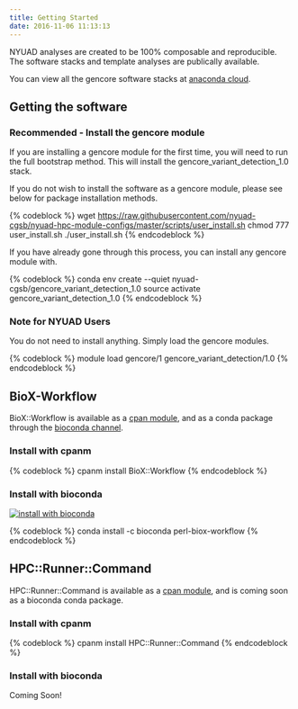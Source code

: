 ```yaml
---
title: Getting Started
date: 2016-11-06 11:13:13
---
```


NYUAD analyses are created to be 100% composable and reproducible. The software stacks and template analyses are publically available.

You can view all the gencore software stacks at [anaconda cloud](https://anaconda.org/nyuad-cgsb/environments).

## Getting the software

### Recommended - Install the gencore module

If you are installing a gencore module for the first time, you will need to run the full bootstrap method. This will install the gencore_variant_detection_1.0 stack.

If you do not wish to install the software as a gencore module, please see below for package installation methods.

{% codeblock %}
wget https://raw.githubusercontent.com/nyuad-cgsb/nyuad-hpc-module-configs/master/scripts/user_install.sh
chmod 777 user_install.sh
./user_install.sh
{% endcodeblock %}

If you have already gone through this process, you can install any gencore module with.

{% codeblock %}
conda env create --quiet nyuad-cgsb/gencore_variant_detection_1.0
source activate gencore_variant_detection_1.0
{% endcodeblock %}

### Note for NYUAD Users

You do not need to install anything. Simply load the gencore modules.

{% codeblock %}
module load gencore/1 gencore_variant_detection/1.0
{% endcodeblock %}

## BioX-Workflow

BioX::Workflow is available as a [cpan module](https://metacpan.org/pod/BioX::Workflow), and as a conda package through the [bioconda channel](https://bioconda.github.io/recipes/perl-biox-workflow/README.html).

### Install with cpanm

{% codeblock %}
cpanm install BioX::Workflow
{% endcodeblock %}

### Install with bioconda

[![install with bioconda](https://img.shields.io/badge/install%20with-bioconda-brightgreen.svg?style=flat-square)](http://bioconda.github.io/recipes/perl-biox-workflow/README.html)

{% codeblock %}
conda install -c bioconda perl-biox-workflow
{% endcodeblock %}

## HPC::Runner::Command 

HPC::Runner::Command is available as a [cpan module](https://metacpan.org/pod/HPC::Runner::Command), and is coming soon as a bioconda conda package.

### Install with cpanm

{% codeblock %}
cpanm install HPC::Runner::Command
{% endcodeblock %}

### Install with bioconda

Coming Soon!
